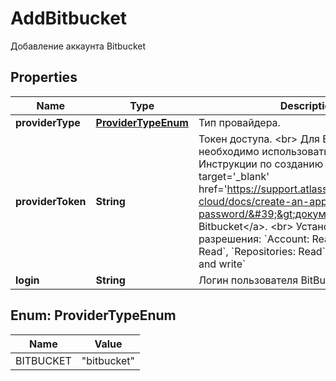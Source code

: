 

# AddBitbucket

Добавление аккаунта Bitbucket

## Properties

| Name | Type | Description | Notes |
|------------ | ------------- | ------------- | -------------|
|**providerType** | [**ProviderTypeEnum**](#ProviderTypeEnum) | Тип провайдера. |  |
|**providerToken** | **String** | Токен доступа. &lt;br&gt; Для Bitbucket необходимо использовать &#39;App password&#39;. Инструкции по созданию можно найти в &lt;a target&#x3D;&#39;_blank&#39; href&#x3D;&#39;https://support.atlassian.com/bitbucket-cloud/docs/create-an-app-password/&#39;&gt;документации Bitbucket&lt;/a&gt;. &lt;br&gt; Установите следующие разрешения: &#x60;Account: Read&#x60;, &#x60;Projects: Read&#x60;, &#x60;Repositories: Read&#x60;, &#x60;Webhooks: Read and write&#x60; |  |
|**login** | **String** | Логин пользователя BitBucket. |  |



## Enum: ProviderTypeEnum

| Name | Value |
|---- | -----|
| BITBUCKET | &quot;bitbucket&quot; |



